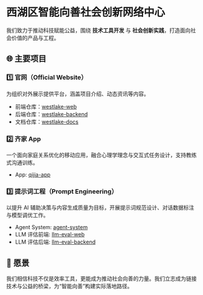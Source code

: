 # 西湖区智能向善社会创新网络中心

我们致力于推动科技赋能公益，围绕 **技术工具开发** 与 **社会创新实践**，打造面向社会价值的产品与工程。

## 🌐 主要项目

### 1️⃣ 官网（Official Website）

为组织对外展示提供平台，涵盖项目介绍、动态资讯等内容。

* 前端仓库：[westlake-web](https://github.com/agiforgood/westlake-web)
* 后端仓库：[westlake-backend](https://github.com/agiforgood/westlake-backend)
* 文档仓库：[westlake-docs](https://github.com/agiforgood/westlake-docs)

### 2️⃣ 齐家 App

一个面向家庭关系优化的移动应用，融合心理学理念与交互式任务设计，支持教练式沟通训练。

* App: [qijia-app](https://github.com/agiforgood/qijia-app)

### 3️⃣ 提示词工程（Prompt Engineering）

以提升 AI 辅助决策与内容生成质量为目标，开展提示词规范设计、对话数据标注与模型调优工作。

* Agent System: [agent-system](https://github.com/agiforgood/agent-system)
* LLM 评估前端: [llm-eval-web](https://github.com/agiforgood/llm-eval-web)
* LLM 评估后端: [llm-eval-backend](https://github.com/agiforgood/llm-eval-backend)

## 🧭 愿景

我们相信科技不仅是效率工具，更能成为推动社会向善的力量。我们立志成为链接技术与公益的桥梁，为“智能向善”构建实际落地路径。
